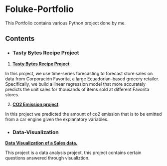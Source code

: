 # Foluke-Portfolio
This Portfolio contains various Python project done by me.

## Contents
* ### Tasty Bytes Recipe Project
1. **[Tasty Bytes Recipe Project]([https://github.com/Folu22/Data-Visualization/blob/main/ML%20PROJECT.ipynb](https://github.com/Folu22/Foluke-Portfolio/blob/main/Datacamp%20Professional%20Recipe%20Prediction.ipynb))**

In this project, we use time-series forecasting to forecast store sales on data from Corporación Favorita, a large Ecuadorian-based grocery retailer.
Specifically, we build a linear regression model that more accurately predicts the unit sales for thousands of items sold at different Favorita stores.

2. **[CO2 Emission project](https://github.com/Folu22/Data-Visualization/blob/main/CO2%20emission%20-%20machine%20learning%20completed%20.ipynb)**

In this project we predicted the amount of co2 emission that is to be emitted from a car engine given the explanatory variables.

* ### Data-Visualization
**[Data Visualization of a Sales data.](https://github.com/Folu22/Data-Visualization/blob/main/sales-data-viz.ipynb)**

This project is a data analysis project, this project contains certain questions answered through visualiztion.
